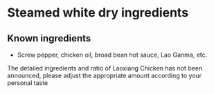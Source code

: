 # Steamed white dry ingredients


## Known ingredients
- Screw pepper, chicken oil, broad bean hot sauce, Lao Ganma, etc.

The detailed ingredients and ratio of Laoxiang Chicken has not been announced, please adjust the appropriate amount according to your personal taste
